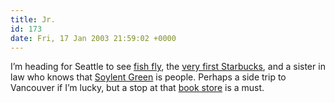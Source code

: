 ```yaml
---
title: Jr.
id: 173
date: Fri, 17 Jan 2003 21:59:02 +0000
---
```


I’m heading for Seattle to see [fish fly](http://www.pikeplacefish.com), the [very first Starbucks](http://www.mhhe.com/business/management/thompson/11e/case/starbucks.html), and a sister in law who knows that [Soylent Green](http://movies.yahoo.com/shop?d=hv&cf=info&id=1800119839&intl=us) is people. Perhaps a side trip to Vancouver if I’m lucky, but a stop at that [book store](http://www.elliottbaybook.com/) is a must.


